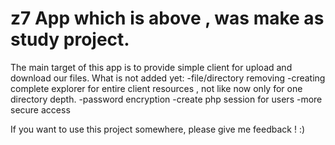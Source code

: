 # z7 App which is above , was make as study project.
The main target of this app is to provide simple client for upload and download our files.
What is not added yet:
-file/directory removing
-creating complete explorer for entire client resources , not like now only for one directory depth.
-password encryption
-create php session for users
-more secure access 

If you want to use this project somewhere, please give me feedback ! :)
